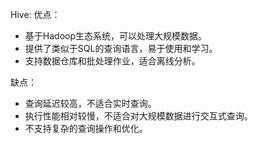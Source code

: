 Hive:
优点：
- 基于Hadoop生态系统，可以处理大规模数据。
- 提供了类似于SQL的查询语言，易于使用和学习。
- 支持数据仓库和批处理作业，适合离线分析。

缺点：
- 查询延迟较高，不适合实时查询。
- 执行性能相对较慢，不适合对大规模数据进行交互式查询。
- 不支持复杂的查询操作和优化。



